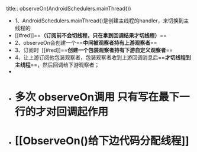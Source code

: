 title:: observeOn(AndroidSchedulers.mainThread())

- 1、AndroidSchedulers.mainThread()是创建主线程的handler，来切换到主线程的
- [[#red]]==**（订阅前不会切线程，只在拿到回调结果才切线程）**==
- 2、observeOn会创建一个==**中间被观察者持有上游观察者**==
- 3、订阅时  [[#red]]==**创建一个包装观察者持有下游自定义观察者**==
- 4、让上游订阅他包装观察者，包装观察者收到上游回调消息后==**才切线程到主线程**==，然后回调给下游观察者；
-
- # 多次  observeOn调用 只有写在最下一行的才对回调起作用
- # [[ObserveOn()给下边代码分配线程]]